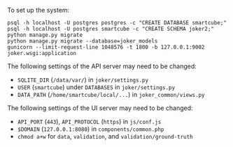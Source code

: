 To set up the system:
```
psql -h localhost -U postgres postgres -c "CREATE DATABASE smartcube;"
psql -h localhost -U postgres smartcube -c "CREATE SCHEMA joker2;"
python manage.py migrate
python manage.py migrate --database=joker_models
gunicorn --limit-request-line 1048576 -t 1800 -b 127.0.0.1:9002 joker.wsgi:application
```

The following settings of the API server may need to be changed:
- `SQLITE_DIR` (`/data/var/`) in `joker/settings.py`
- `USER` (`smartcube`) under `DATABASES` in `joker/settings.py`
- `DATA_PATH` (`/home/smartcube/local/...`) in `joker_common/views.py`

The following settings of the UI server may need to be changed:
- `API_PORT` (`443`), `API_PROTOCOL` (`https`) in `js/conf.js`
- `$DOMAIN` (`127.0.0.1:8080`) in `components/common.php`
- `chmod a+w` for `data`, `validation`, and `validation/ground-truth`
